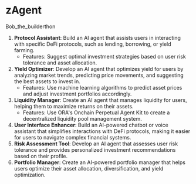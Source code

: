 # zAgent
Bob_the_builderthon

1. **Protocol Assistant**: Build an AI agent that assists users in 
interacting with specific DeFi protocols, such as lending, borrowing, or 
yield farming.
	* Features: Suggest optimal investment strategies based on user risk 
tolerance and asset allocation.
2. **Yield Optimizer**: Develop an AI agent that optimizes yield for users 
by analyzing market trends, predicting price movements, and suggesting the 
best assets to invest in.
	* Features: Use machine learning algorithms to predict asset prices and 
adjust investment portfolios accordingly.
3. **Liquidity Manager**: Create an AI agent that manages liquidity for 
users, helping them to maximize returns on their assets.
	* Features: Use ORA's Onchain Perpetual Agent Kit to create a 
decentralized liquidity pool management system.
4. **User Interface Enhancer**: Build an AI-powered chatbot or voice 
assistant that simplifies interactions with DeFi protocols, making it 
easier for users to navigate complex financial systems.
5. **Risk Assessment Tool**: Develop an AI agent that assesses user risk 
tolerance and provides personalized investment recommendations based on 
their profile.
6. **Portfolio Manager**: Create an AI-powered portfolio manager that 
helps users optimize their asset allocation, diversification, and yield 
optimization.

